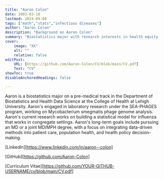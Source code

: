 ```yaml
---
title: "Aaron Colon"
date: 2003-03-10
lastmod: 2024-09-08
tags: ["math","stats","infectious diseases"]
author: "Aaron Colon"
description: "Background on Aaron Colon" 
summary: "Biostatistics major with research interests in health equity, epidemiology, and statistical modeling."
cover:
    image: "XX"
    alt: ""
    relative: false
editPost:
    URL: [https://github.com/Aaron-Colon/CV/blob/main/CV.pdf]
    Text: "CV"
showToc: true
disableAnchoredHeadings: false

---
```


Aaron is a biostatistics major on a pre-medical track in the Department of Biostatistics and Health Data Science at the College of Health at Lehigh University.
Aaron's engaged in laboratory research under the SEA-PHAGES program, working on Mycobacterium smegmatis phage genome analysis. 
Aaron's current research works on building a statistical model for influenza that works in congregate settings.
Aaron's long-term goals include pursuing an MD or a joint MD/MPH degree, with a focus on integrating data-driven methods into patient care, population health, and health policy decision-making.

[LinkedIn][https://www.linkedin.com/in/aaron--colon]

[GitHub][https://github.com/Aaron-Colon]

[Curriculum Vitae][https://github.com/YOUR-GITHUB-USERNAME/cv/blob/main/CV.pdf]

